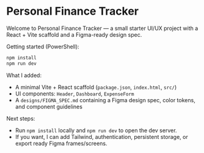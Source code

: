 # Personal Finance Tracker

Welcome to Personal Finance Tracker — a small starter UI/UX project with a React + Vite scaffold and a Figma-ready design spec.

Getting started (PowerShell):

```powershell
npm install
npm run dev
```

What I added:
- A minimal Vite + React scaffold (`package.json`, `index.html`, `src/`)
- UI components: `Header`, `Dashboard`, `ExpenseForm`
- A `designs/FIGMA_SPEC.md` containing a Figma design spec, color tokens, and component guidelines

Next steps:
- Run `npm install` locally and `npm run dev` to open the dev server.
- If you want, I can add Tailwind, authentication, persistent storage, or export ready Figma frames/screens.
